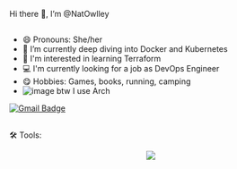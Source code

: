 Hi there 👋, I’m @NatOwlley
##
- 😄 Pronouns: She/her
- 🌱 I’m currently deep diving into Docker and Kubernetes
- 👾 I'm interested in learning Terraform
- 💻 I'm  currently looking for a job as DevOps Engineer
- 😋 Hobbies: Games, books, running, camping
-  ![image](https://github.com/user-attachments/assets/0458d0d2-0774-4823-b664-39da9c7a977d) btw I use Arch


[![Gmail Badge](https://img.shields.io/badge/-Gmail-d14836?style=flat-square&logo=Gmail&logoColor=white&link=mail@xl42lx@gmail.com)](mailto:mail@xl42lx@gmail.com)


## 
🛠 Tools:
<p align="center">
  <a href="https://skillicons.dev">
    <img src="https://skillicons.dev/icons?i=git,kubernetes,docker,vim,python," />
  </a>
</p>

